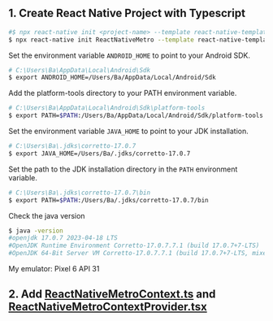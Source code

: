 ## 1. Create React Native Project with Typescript
```bash
#$ npx react-native init <project-name> --template react-native-template-typescript
$ npx react-native init ReactNativeMetro --template react-native-template-typescript
```
Set the environment variable `ANDROID_HOME` to point to your Android SDK.
```bash
# C:\Users\Ba\AppData\Local\Android\Sdk
$ export ANDROID_HOME=/Users/Ba/AppData/Local/Android/Sdk
```
Add the platform-tools directory to your PATH environment variable.
```bash
# C:\Users\Ba\AppData\Local\Android\Sdk\platform-tools
$ export PATH=$PATH:/Users/Ba/AppData/Local/Android/Sdk/platform-tools
```
Set the environment variable `JAVA_HOME` to point to your JDK installation.
```bash
# C:\Users\Ba\.jdks\corretto-17.0.7
$ export JAVA_HOME=/Users/Ba/.jdks/corretto-17.0.7
```
Set the path to the JDK installation directory in the `PATH` environment variable.
```bash
# C:\Users\Ba\.jdks\corretto-17.0.7\bin
$ export PATH=$PATH:/Users/Ba/.jdks/corretto-17.0.7/bin
```
Check the java version
```bash
$ java -version
#openjdk 17.0.7 2023-04-18 LTS
#OpenJDK Runtime Environment Corretto-17.0.7.7.1 (build 17.0.7+7-LTS)
#OpenJDK 64-Bit Server VM Corretto-17.0.7.7.1 (build 17.0.7+7-LTS, mixed mode, sharing)
```

My emulator: Pixel 6 API 31

## 2. Add [ReactNativeMetroContext.ts](src%2Fcontext%2FReactNativeMetroContext.ts) and [ReactNativeMetroContextProvider.tsx](src%2Fcontext%2FReactNativeMetroContextProvider.tsx)
